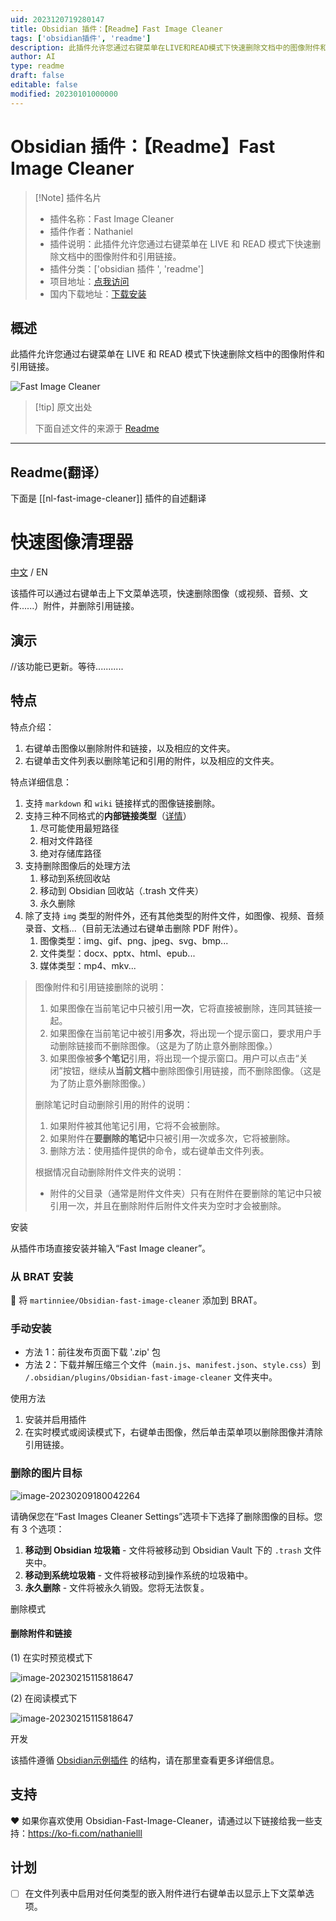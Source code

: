 ```yaml
---
uid: 2023120719280147
title: Obsidian 插件：【Readme】Fast Image Cleaner
tags: ['obsidian插件', 'readme']
description: 此插件允许您通过右键菜单在LIVE和READ模式下快速删除文档中的图像附件和引用链接。
author: AI
type: readme
draft: false
editable: false
modified: 20230101000000
---
```


# Obsidian 插件：【Readme】Fast Image Cleaner

> [!Note] 插件名片
> - 插件名称：Fast Image Cleaner
> - 插件作者：Nathaniel
> - 插件说明：此插件允许您通过右键菜单在 LIVE 和 READ 模式下快速删除文档中的图像附件和引用链接。
> - 插件分类：['obsidian 插件 ', 'readme']
> - 项目地址：[点我访问](https://github.com/martinniee/Obsidian-fast-image-cleaner)
> - 国内下载地址：[下载安装](https://pkmer.cn/products/plugin/pluginMarket/?nl-fast-image-cleaner)

## 概述

此插件允许您通过右键菜单在 LIVE 和 READ 模式下快速删除文档中的图像附件和引用链接。

![Fast Image Cleaner](https://cdn.pkmer.cn/covers/nl-fast-image-cleaner.png!pkmer)

> [!tip] 原文出处
>
>下面自述文件的来源于 [Readme](https://ghproxy.net/https://raw.githubusercontent.com/martinniee/Obsidian-fast-image-cleaner/master/README.md)
>

---

## Readme(翻译）

下面是 [[nl-fast-image-cleaner]] 插件的自述翻译

# 快速图像清理器

[中文](./ZH.md) / EN

该插件可以通过右键单击上下文菜单选项，快速删除图像（或视频、音频、文件......）附件，并删除引用链接。

## 演示

//该功能已更新。等待...........

## 特点

特点介绍：

1. 右键单击图像以删除附件和链接，以及相应的文件夹。
2. 右键单击文件列表以删除笔记和引用的附件，以及相应的文件夹。

特点详细信息：

1. 支持 `markdown` 和 `wiki` 链接样式的图像链接删除。
2. 支持三种不同格式的**内部链接类型**（[详情](https://help.obsidian.md/Linking+notes+and+files/Internal+links)）
   1. 尽可能使用最短路径
   2. 相对文件路径
   3. 绝对存储库路径
3. 支持删除图像后的处理方法
   1. 移动到系统回收站
   2. 移动到 Obsidian 回收站（.trash 文件夹）
   3. 永久删除
4. 除了支持 `img` 类型的附件外，还有其他类型的附件文件，如图像、视频、音频录音、文档...（目前无法通过右键单击删除 PDF 附件）。
   1. 图像类型：img、gif、png、jpeg、svg、bmp...
   2. 文件类型：docx、pptx、html、epub...
   3. 媒体类型：mp4、mkv...

> 图像附件和引用链接删除的说明：
>
> 1. 如果图像在当前笔记中只被引用**一次**，它将直接被删除，连同其链接一起。
> 2. 如果图像在当前笔记中被引用**多次**，将出现一个提示窗口，要求用户手动删除链接而不删除图像。（这是为了防止意外删除图像。）
> 3. 如果图像被**多个笔记**引用，将出现一个提示窗口。用户可以点击“关闭”按钮，继续从**当前文档**中删除图像引用链接，而不删除图像。（这是为了防止意外删除图像。）
>
> 删除笔记时自动删除引用的附件的说明：
>
> 1. 如果附件被其他笔记引用，它将不会被删除。
> 2. 如果附件在**要删除的笔记**中只被引用一次或多次，它将被删除。
> 3. 删除方法：使用插件提供的命令，或右键单击文件列表。
>
> 根据情况自动删除附件文件夹的说明：
>
> - 附件的父目录（通常是附件文件夹）只有在附件在要删除的笔记中只被引用一次，并且在删除附件后附件文件夹为空时才会被删除。

安装

从插件市场直接安装并输入“Fast Image cleaner”。

### 从 BRAT 安装

👦 将 `martinniee/Obsidian-fast-image-cleaner` 添加到 BRAT。

### 手动安装

- 方法 1：前往发布页面下载 '.zip' 包
- 方法 2：下载并解压缩三个文件（`main.js`、`manifest.json`、`style.css`）到 `/.obsidian/plugins/Obsidian-fast-image-cleaner` 文件夹中。

使用方法

1. 安装并启用插件
2. 在实时模式或阅读模式下，右键单击图像，然后单击菜单项以删除图像并清除引用链接。

### 删除的图片目标

![image-20230209180042264](https://cdn.pkmer.cn/covers/nl-fast-image-cleaner_2_0.png!pkmer)

请确保您在“Fast Images Cleaner Settings”选项卡下选择了删除图像的目标。您有 3 个选项：

1. **移动到 Obsidian 垃圾箱** - 文件将被移动到 Obsidian Vault 下的 `.trash` 文件夹中。
2. **移动到系统垃圾箱** - 文件将被移动到操作系统的垃圾箱中。
3. **永久删除** - 文件将被永久销毁。您将无法恢复。

删除模式

#### 删除附件和链接

(1) 在实时预览模式下

![image-20230215115818647](https://cdn.pkmer.cn/covers/nl-fast-image-cleaner_2_1.png!pkmer)

(2) 在阅读模式下

![image-20230215115818647](https://cdn.pkmer.cn/covers/nl-fast-image-cleaner_2_1.png!pkmer)

开发

该插件遵循 [Obsidian示例插件](https://github.com/obsidianmd/obsidian-sample-plugin) 的结构，请在那里查看更多详细信息。

## 支持

❤ 如果你喜欢使用 Obsidian-Fast-Image-Cleaner，请通过以下链接给我一些支持：<https://ko-fi.com/nathanielll>

## 计划

- [ ] 在文件列表中启用对任何类型的嵌入附件进行右键单击以显示上下文菜单选项。



